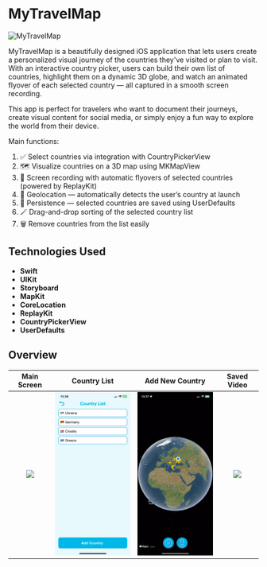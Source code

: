 # MyTravelMap

![MyTravelMap](https://github.com/OleksandrIOSDeveloper/MyTravelMap/blob/main/MyTravelMap/ImagesReadmyGit/%D0%A2%D0%B5%D0%BA%D1%81%D1%82%20%D0%B0%D0%B1%D0%B7%D0%B0%D1%86.png?raw=true)

MyTravelMap is a beautifully designed iOS application that lets users create a personalized visual journey of the countries they've visited or plan to visit. With an interactive country picker, users can build their own list of countries, highlight them on a dynamic 3D globe, and watch an animated flyover of each selected country — all captured in a smooth screen recording.

This app is perfect for travelers who want to document their journeys, create visual content for social media, or simply enjoy a fun way to explore the world from their device.

Main functions:

1. ✅ Select countries via integration with CountryPickerView
2. 🗺️ Visualize countries on a 3D map using MKMapView
3. 🎥 Screen recording with automatic flyovers of selected countries (powered by ReplayKit)
4. 📍 Geolocation — automatically detects the user’s country at launch
5. 💾 Persistence — selected countries are saved using UserDefaults
6. 🪄 Drag-and-drop sorting of the selected country list
7. 🗑️ Remove countries from the list easily

## Technologies Used

- **Swift**
- **UIKit**
- **Storyboard**
- **MapKit**
- **CoreLocation**
- **ReplayKit**
- **CountryPickerView**
- **UserDefaults**

## Overview
| Main Screen | Country List | Add New Country | Saved Video |
|:-------:|:-------:|:-------:|:-------:|
|<img src="https://github.com/OleksandrIOSDeveloper/MyTravelMap/blob/main/MyTravelMap/ImagesReadmyGit/MainScreen.gif?raw=true" width="200"> | <img src="https://github.com/OleksandrIOSDeveloper/MyTravelMap/blob/main/MyTravelMap/ImagesReadmyGit/editing%20country%20list.gif?raw=true" width="200"> | <img src="https://github.com/OleksandrIOSDeveloper/MyTravelMap/blob/main/MyTravelMap/ImagesReadmyGit/addNewCountry.gif?raw=true" width="200"> | <img src="https://github.com/OleksandrIOSDeveloper/MyTravelMap/blob/main/MyTravelMap/ImagesReadmyGit/AnimationCountries.gif?raw=true" width="200"> |
